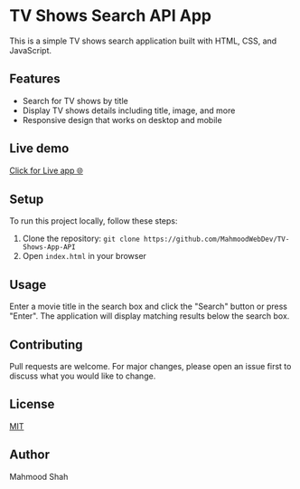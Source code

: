 # TV Shows Search API App

This is a simple TV shows search application built with HTML, CSS, and JavaScript.

## Features

- Search for TV shows by title
- Display TV shows details including title, image, and more
- Responsive design that works on desktop and mobile

## Live demo

[Click for Live app 🌐](https://tvshows-api-mahmood.vercel.app/)

## Setup

To run this project locally, follow these steps:

1. Clone the repository: `git clone https://github.com/MahmoodWebDev/TV-Shows-App-API`
2. Open `index.html` in your browser

## Usage

Enter a movie title in the search box and click the "Search" button or press "Enter". The application will display matching results below the search box.

## Contributing

Pull requests are welcome. For major changes, please open an issue first to discuss what you would like to change.

## License

[MIT](https://choosealicense.com/licenses/mit/)

## Author

Mahmood Shah
